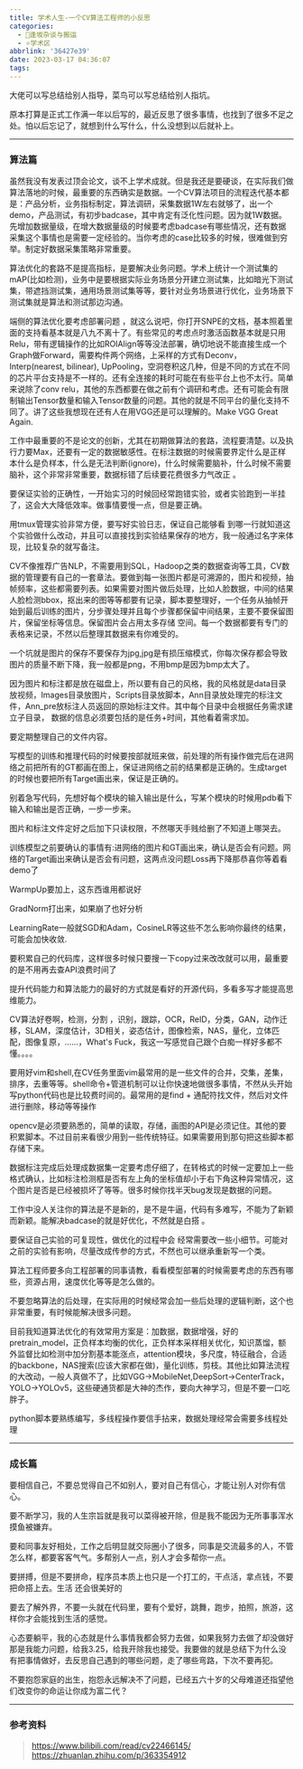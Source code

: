 ```yaml
---
title: 学术人生-一个CV算法工程师的小反思
categories:
  - 🌙逢坂杂谈与搬运
  - ⭐学术区
abbrlink: '36427e39'
date: 2023-03-17 04:36:07
tags:
---
```


大佬可以写总结给别人指导，菜鸟可以写总结给别人指坑。

原本打算是正式工作满一年以后写的，最近反思了很多事情，也找到了很多不足之处。怕以后忘记了，就想到什么写什么，什么没想到以后就补上。

<!--more-->

***

### 算法篇

虽然我没有发表过顶会论文，谈不上学术成就。但是我还是要硬谈，在实际我们做算法落地的时候，最重要的东西确实是数据。一个CV算法项目的流程迭代基本都是：产品分析，业务指标制定，算法调研，采集数据1W左右就够了，出一个demo，产品测试，有初步badcase，其中肯定有泛化性问题。因为就1W数据。先增加数据量级，在增大数据量级的时候要考虑badcase有哪些情况，还有数据采集这个事情也是需要一定经验的。当你考虑的case比较多的时候，很难做到穷举。制定好数据采集策略非常重要。

算法优化的套路不是提高指标，是要解决业务问题。学术上统计一个测试集的mAP(比如检测)，业务中是要根据实际业务场景分开建立测试集，比如暗光下测试集，带遮挡测试集，通用场景测试集等等，要针对业务场景进行优化，业务场景下测试集就是算法和测试那边沟通。

端侧的算法优化要考虑部署问题 ，就这么说吧，你打开SNPE的文档，基本照着里面的支持看基本就是八九不离十了。有些常见的考虑点时激活函数基本就是只用Relu，带有逻辑操作的比如ROIAlign等等没法部署，确切地说不能直接生成一个Graph做Forward，需要构件两个网络，上采样的方式有Deconv，Interp(nearest, bilinear), UpPooling，空洞卷积这几种，但是不同的方式在不同的芯片平台支持是不一样的。还有全连接的耗时可能在有些平台上也不太行。简单来说除了conv relu，其他的东西都要在做之前有个调研和考虑。还有可能会有限制输出Tensor数量和输入Tensor数量的问题。其他的就是不同平台的量化支持不同了。讲了这些我想现在还有人在用VGG还是可以理解的。Make VGG Great Again.

工作中最重要的不是论文的创新，尤其在初期做算法的套路，流程要清楚。以及执行力要Max，还要有一定的数据敏感性。在标注数据的时候需要界定什么是正样本什么是负样本，什么是无法判断(ignore)，什么时候需要脑补，什么时候不需要脑补，这个非常非常重要，数据标错了后续要花费很多力气改正 。

要保证实验的正确性，一开始实习的时候回经常跑错实验，或者实验跑到一半挂了，这会大大降低效率。做事情要慢一点，但是要正确。

用tmux管理实验非常方便，要写好实验日志，保证自己能够看 到哪一行就知道这个实验做什么改动，并且可以直接找到实验结果保存的地方，我一般通过名字来体现，比较复杂的就写备注。

CV不像推荐广告NLP，不需要用到SQL，Hadoop之类的数据查询等工具，CV数据的管理要有自己的一套章法。要做到每一张图片都是可溯源的，图片和视频，抽帧频率，这些都需要列表。如果需要对图片做后处理，比如人脸数据，中间的结果人脸检测bbox，抠出来的图等等都要有记录，脚本要整理好，一个任务从抽帧开始到最后训练的图片，分步骤处理并且每个步骤都保留中间结果，主要不要保留图片，保留坐标等信息。保留图片会占用太多存储 空间。每一个数据都要有专门的表格来记录，不然以后整理其数据来有你难受的。

一个坑就是图片的保存不要保存为jpg,jpg是有损压缩模式，你每次保存都会导致图片的质量不断下降，我一般都是png，不用bmp是因为bmp太大了。

因为图片和标注都是放在磁盘上，所以要有自己的风格，我的风格就是data目录放视频，Images目录放图片，Scripts目录放脚本，Ann目录放处理完的标注文件，Ann_pre放标注人员返回的原始标注文件。其中每个目录中会根据任务需求建立子目录， 数据的信息必须要包括的是任务+时间，其他看着需求加。

要定期整理自己的文件内容。

写模型的训练和推理代码的时候要按部就班来做，前处理的所有操作做完后在进网络之前把所有的GT都画在图上，保证进网络之前的结果都是正确的。生成target的时候也要把所有Target画出来，保证是正确的。

别着急写代码，先想好每个模块的输入输出是什么，写某个模块的时候用pdb看下输入和输出是否正确，一步一步来。

图片和标注文件定好之后加下只读权限，不然哪天手贱给删了不知道上哪哭去。

训练模型之前要确认的事情有:进网络的图片和GT画出来，确认是否会有问题。网络的Target画出来确认是否会有问题，这两点没问题Loss再下降那恭喜你等着看demo了

WarmpUp要加上，这东西谁用都说好

GradNorm打出来，如果崩了也好分析

LearningRate一般就SGD和Adam，CosineLR等这些不怎么影响你最终的结果，可能会加快收敛.

要积累自己的代码库，这样很多时候只要搜一下copy过来改改就可以用，最重要的是不用再去查API浪费时间了

提升代码能力和算法能力的最好的方式就是看好的开源代码，多看多写才能提高思维能力。

CV算法好卷啊，检测，分割 ，识别，跟踪，OCR，ReID，分类，GAN，动作迁移，SLAM，深度估计，3D相关，姿态估计，图像检索，NAS，量化，立体匹配，图像复原，……，What's Fuck，我这一写感觉自己跟个白痴一样好多都不懂。。。。

要用好vim和shell,在CV任务里面vim最常用的是一些文件的合并，交集，差集，排序，去重等等。shell命令+管道机制可以让你快速地做很多事情，不然从头开始写python代码也是比较费时间的。最常用的是find + 通配符找文件，然后对文件进行删除，移动等等操作

opencv是必须要熟悉的，简单的读取，存储，画图的API是必须记住。其他的要积累脚本。不过目前来看很少用到一些传统特征。如果需要用到那句把这些脚本都存储下来。

数据标注完成后处理成数据集一定要考虑仔细了，在转格式的时候一定要加上一些格式确认，比如标注检测框是否有左上角的坐标值却小于右下角这种异常情况，这个图片是否是已经被损坏了等等。很多时候你找半天bug发现是数据的问题。

工作中没人关注你的算法是不是新的，是不是牛逼，代码有多难写，不能为了新颖而新颖。能解决badcase的就是好优化，不然就是白搭 。

要保证自己实验的可复现性，做优化的过程中会 经常需要改一些小细节。可能对之前的实验有影响，尽量改成传参的方式，不然也可以继承重新写一个类。

算法工程师要多向工程部署的同事请教，看看模型部署的时候需要考虑的东西有哪些，资源占用，速度优化等等是怎么做的。

不要忽略算法的后处理，在实际用的时候经常会加一些后处理的逻辑判断，这个也非常重要，有时候能解决很多问题。

目前我知道算法优化的有效常用方案是：加数据，数据增强，好的pretrain_model，正负样本均衡的优化，正负样本采样相关优化，知识蒸馏，额外监督比如检测中加分割基本能涨点，attention模块，多尺度，特征融合，合适的backbone，NAS搜索(应该大家都在做)，量化训练，剪枝。其他比如算法流程的大改动，一般人真做不了，比如VGG->MobileNet,DeepSort->CenterTrack，YOLO->YOLOv5，这些硬通货都是大神的杰作，要向大神学习，但是不要一口吃胖子。

python脚本要熟练编写，多线程操作要信手拈来，数据处理经常会需要多线程处理

***

### 成长篇

要相信自己，不要总觉得自己不如别人，要对自己有信心，才能让别人对你有信心。

要不断学习，我的人生宗旨就是我可以菜得被开除，但是我不能因为无所事事浑水摸鱼被嫌弃。

要和同事友好相处，工作之后明显就交际圈小了很多，同事是交流最多的人，不管怎么样，都要客客气气。多帮别人一点，别人才会多帮你一点。

要拼搏，但是不要拼命，程序员本质上也只是一个打工的，干点活，拿点钱，不要把命搭上去。生活 还会很美好的

要去了解外界，不要一头就在代码里，要有个爱好，跳舞，跑步，拍照，旅游，这样你才会能找到生活的感觉。

心态要躺平，我的心态就是什么事情我都会努力去做，如果我努力去做了却没做好那是我能力问题，给我3.25，给我开除我也接受。我要做的就是总结下为什么没有把事情做好，去反思自己遇到的哪些问题，走了哪些弯路，下次不要再犯。

不要抱怨家庭的出生，抱怨永远解决不了问题，已经五六十岁的父母难道还指望他们改变你的命运让你成为富二代？

***

### 参考资料

> <https://www.bilibili.com/read/cv22466145/>
> <https://zhuanlan.zhihu.com/p/363354912>
